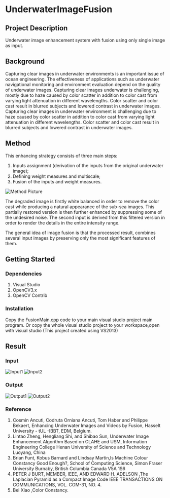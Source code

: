# UnderwaterImageFusion

## Project Description
Underwater image enhancement system with fusion using only single image as input.

## Background
Capturing clear images in underwater environments is an important issue of ocean engineering. The effectiveness of applications such as underwater navigational monitoring and environment evaluation depend on the quality of underwater images. Capturing clear images underwater is challenging, mostly due to haze caused by color scatter in addition to color cast from varying light attenuation in different wavelengths. Color scatter and color cast result in blurred subjects and lowered contrast in underwater images. Capturing clear images in underwater environment is challenging due to haze caused by color scatter in addition to color cast from varying light attenuation in different wavelengths. Color scatter and color cast result in blurred subjects and lowered contrast in underwater images. 

## Method
This enhancing strategy consists of three main steps: 
1. Inputs assignment (derivation of the inputs from the original underwater image);
2. Defining weight measures and multiscale;
3. Fusion of the inputs and weight measures.

![Method Picture](https://user-images.githubusercontent.com/77296025/174542606-7db62536-92d1-4fa3-b9c9-b6a11444304e.png)

The degraded image is firstly white balanced in order to remove the color cast while producing a natural appearance of the sub-sea images. This partially restored version is then further enhanced by suppressing some of the undesired noise. The second input is derived from this filtered version in order to render the details in the entire intensity range.

The general idea of image fusion is that the processed result, combines several input images by preserving only the most significant features of them.

## Getting Started
### Dependencies
1. Visual Studio
2. OpenCV3.x
3. OpenCV Contrib

### Installation
Copy the FusionMain.cpp code to your main visual studio project main program.
Or copy the whole visual studio project to your workspace,open with visual studio
(This project created using VS2013)

## Result
### Input
![Input1](https://user-images.githubusercontent.com/77296025/174544344-ba6ad536-1ffe-4854-9d3d-fbbb00f5ac93.png)
![Input2](https://user-images.githubusercontent.com/77296025/174544681-f736708d-f55c-4b5c-89a2-74f84a4974ee.png)


### Output
![Output1](https://user-images.githubusercontent.com/77296025/174544415-2c2ed6a0-9c90-4a6a-8dc0-fbcafaeca9f1.png)
![Output2](https://user-images.githubusercontent.com/77296025/174544624-992a8df9-81c9-4f23-bdef-6d4b4b0d519e.png)



### Reference
1. Cosmin Ancuti, Codruta Orniana Ancuti, Tom Haber and Philippe Bekaert, Enhancing Underwater Images and Videos by Fusion, Hasselt University - tUL -IBBT, EDM, Belgium.
2. Lintao Zheng, Hengliang Shi, and Shibao Sun, Underwater Image Enhancement Algorithm Based on CLAHE and USM, Information Engineering College Henan University of Science and Technology Luoyang, China
3. Brian Funt, Kobus Barnard and Lindsay Martin,Is Machine Colour Constancy Good Enough?, School of Computing Science, Simon Fraser University Burnaby, British Columbia Canada V5A 1S6
4. PETER J BURT, MEMBER, IEEE, AND EDWARD H. ADELSON ,The Laplacian Pyramid as a Compact Image Code IEEE TRANSACTIONS ON COMMUNICATIONS, VOL. COM-31, NO. 4.
5. Bei Xiao ,Color Constancy. 
